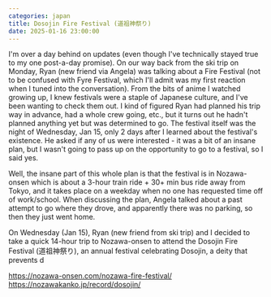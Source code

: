 ```yaml
---
categories: japan
title: Dosojin Fire Festival (道祖神祭り) 
date: 2025-01-16 23:00:00
---
```


I'm over a day behind on updates (even though I've technically stayed true to my one post-a-day promise). On our way back from the ski trip on Monday, Ryan (new friend via Angela) was talking about a Fire Festival (not to be confused with Fyre Festival, which I'll admit was my first reaction when I tuned into the conversation). From the bits of anime I watched growing up, I knew festivals were a staple of Japanese culture, and I've been wanting to check them out. I kind of figured Ryan had planned his trip way in advance, had a whole crew going, etc., but it turns out he hadn't planned anything yet but was determined to go. The festival itself was the night of Wednesday, Jan 15, only 2 days after I learned about the festival's existence. He asked if any of us were interested - it was a bit of an insane plan, but I wasn't going to pass up on the opportunity to go to a festival, so I said yes.

Well, the insane part of this whole plan is that the festival is in Nozawa-onsen which is about a 3-hour train ride + 30+ min bus ride away from Tokyo, and it takes place on a weekday when no one has requested time off of work/school. When discussing the plan, Angela talked about a past attempt to go where they drove, and apparently there was no parking, so then they just went home. 

On Wednesday (Jan 15), Ryan (new friend from ski trip) and I decided to take a quick 14-hour trip to Nozawa-onsen to attend the Dosojin Fire Festival (道祖神祭り), an annual festival celebrating Dosojin, a deity that prevents d

https://nozawa-onsen.com/nozawa-fire-festival/
https://nozawakanko.jp/record/dosojin/